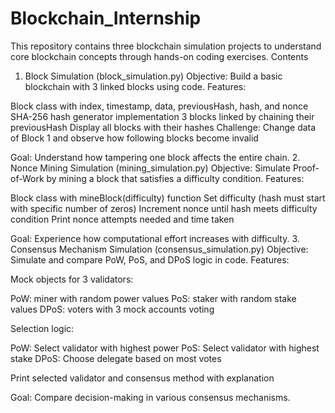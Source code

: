# Blockchain_Internship

This repository contains three blockchain simulation projects to understand core blockchain concepts through hands-on coding exercises.
Contents
1. Block Simulation (block_simulation.py)
Objective: Build a basic blockchain with 3 linked blocks using code.
Features:

Block class with index, timestamp, data, previousHash, hash, and nonce
SHA-256 hash generator implementation
3 blocks linked by chaining their previousHash
Display all blocks with their hashes
Challenge: Change data of Block 1 and observe how following blocks become invalid

Goal: Understand how tampering one block affects the entire chain.
2. Nonce Mining Simulation (mining_simulation.py)
Objective: Simulate Proof-of-Work by mining a block that satisfies a difficulty condition.
Features:

Block class with mineBlock(difficulty) function
Set difficulty (hash must start with specific number of zeros)
Increment nonce until hash meets difficulty condition
Print nonce attempts needed and time taken

Goal: Experience how computational effort increases with difficulty.
3. Consensus Mechanism Simulation (consensus_simulation.py)
Objective: Simulate and compare PoW, PoS, and DPoS logic in code.
Features:

Mock objects for 3 validators:

PoW: miner with random power values
PoS: staker with random stake values
DPoS: voters with 3 mock accounts voting


Selection logic:

PoW: Select validator with highest power
PoS: Select validator with highest stake
DPoS: Choose delegate based on most votes


Print selected validator and consensus method with explanation

Goal: Compare decision-making in various consensus mechanisms.
